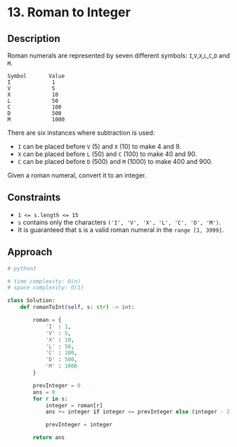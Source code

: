 # 13. Roman to Integer

## Description

Roman numerals are represented by seven different symbols: `I`,`V`,`X`,`L`,`C`,`D` and `M`.

```
Symbol       Value
I             1
V             5
X             10
L             50
C             100
D             500
M             1000
```

There are six instances where subtraction is used:

- `I` can be placed before `V` (5) and `X` (10) to make 4 and 9. 
- `X` can be placed before `L` (50) and `C` (100) to make 40 and 90. 
- `C` can be placed before `D` (500) and `M` (1000) to make 400 and 900.

Given a roman numeral, convert it to an integer.

## Constraints

- `1 <= s.length <= 15`
- `s` contains only the characters `('I', 'V', 'X', 'L', 'C', 'D', 'M')`.
- It is guaranteed that s is a valid roman numeral in the `range [1, 3999]`.

## Approach

```python
# python3

# time complexity: O(n)
# space complexity: O(1)

class Solution:
    def romanToInt(self, s: str) -> int:

        roman = {
            'I' : 1,
            'V' : 5,
            'X' : 10,
            'L' : 50,
            'C' : 100,
            'D' : 500,
            'M' : 1000
        }

        prevInteger = 0
        ans = 0
        for r in s:
            integer = roman[r]
            ans += integer if integer <= prevInteger else (integer - 2 * prevInteger)

            prevInteger = integer

        return ans
        
```